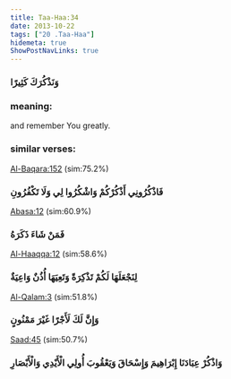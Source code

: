 ```yaml
---
title: Taa-Haa:34
date: 2013-10-22
tags: ["20 .Taa-Haa"]
hidemeta: true 
ShowPostNavLinks: true 
---
```

### وَنَذْكُرَكَ كَثِيرًا
### meaning: 
and remember You greatly.
### similar verses: 

[Al-Baqara:152](/2/152) (sim:75.2%)

### فَاذْكُرُونِي أَذْكُرْكُمْ وَاشْكُرُوا لِي وَلَا تَكْفُرُونِ

[Abasa:12](/80/12) (sim:60.9%)

### فَمَنْ شَاءَ ذَكَرَهُ

[Al-Haaqqa:12](/69/12) (sim:58.6%)

### لِنَجْعَلَهَا لَكُمْ تَذْكِرَةً وَتَعِيَهَا أُذُنٌ وَاعِيَةٌ

[Al-Qalam:3](/68/3) (sim:51.8%)

### وَإِنَّ لَكَ لَأَجْرًا غَيْرَ مَمْنُونٍ

[Saad:45](/38/45) (sim:50.7%)

### وَاذْكُرْ عِبَادَنَا إِبْرَاهِيمَ وَإِسْحَاقَ وَيَعْقُوبَ أُولِي الْأَيْدِي وَالْأَبْصَارِ
